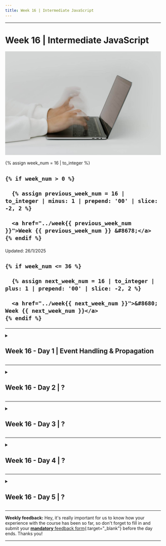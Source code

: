 ```yaml
---
title: Week 16 | Intermediate JavaScript
---
```


<hr class="mb-0">

<h1 id="{{ Week 16-Intermediate JavaScript | slugify }}">
  <span class="week-prefix">Week 16 |</span> Intermediate JavaScript
</h1>

<img src="assets/pexels-cottonbro-5474294.jpg" />

<div class="week-controls">

  {% assign week_num = 16 | to_integer %}

  <h2 class="week-controls__previous_week">

    {% if week_num > 0 %}

      {% assign previous_week_num = 16 | to_integer | minus: 1 | prepend: '00' | slice: -2, 2 %}

      <a href="../week{{ previous_week_num }}">Week {{ previous_week_num }} &#8678;</a>
    {% endif %}

  </h2>

  <span>Updated: 26/1/2025</span>

  <h2 class="week-controls__next_week">

    {% if week_num <= 36 %}

      {% assign next_week_num = 16 | to_integer | plus: 1 | prepend: '00' | slice: -2, 2 %}

      <a href="../week{{ next_week_num }}">&#8680; Week {{ next_week_num }}</a>
    {% endif %}

  </h2>

</div>

---

<!-- Week 16 - Day 1 | Event Handling & Propagation -->
<details markdown="1">
  <summary>
    <h2>
      <span class="summary-day">Week 16 - Day 1</span> | Event Handling & Propagation</h2>
  </summary>

### Schedule

  - **Watch the lectures**
  - **Study the suggested material**
  - **Practice on the topics and share your questions**

### Study Plan

  Your instructor will share the video lectures with you. Here are the topics covered:

  - **Part 1:** Event Handling and managing multiple listeners
  - **Part 2:** Understanding `stopPropagation()`, `preventDefault()` and the difference between `event.target` and `event.currentTarget`

  You can find the lecture code [here](https://github.com/in-tech-gration/WDX-180/blob/main/curriculum/week16/assets/code/day01/index.html){:target="_blank"}

  **Lecture Notes:**

  - The **2nd argument** to addEventListener( type, **FUNCTION** ) is often referred to as a **callback function** and/or an **event handler**.  
    - 1) Keep a note of these terms. 
    - 2) Explain or describe what these terms mean in your own words. 
    - 3) You should be able to answer the question “What is a callback function?” and/or “What is an event handler?” in a technical interview.  
  - Real-life use case of `useCapture`?  
    - [GitHub search](https://github.com/HumanSignal/label-studio/blob/fb8eddd5a9f6d92b68a74f44bda61207b574291d/web/libs/editor/src/tools/MagicWand.js#L262){:target="_blank"} (real-life example search with great comments)

  **Suggested material for study & practice:**

  - [mouseenter/leave + mouseover/out](https://javascript.info/mousemove-mouseover-mouseout-mouseenter-mouseleave){:target="_blank"}   
  - Discover events: `touchstartstart`, `touchend`, `touchmove` and other.  
  - Learn how to use the VSCode *Rename Symbol* feature.  
  - Understand the difference between [stopPropagation](https://developer.mozilla.org/en-US/docs/Web/API/Event/stopPropagation){:target="_blank"} and [stopImmediatePropagation](https://developer.mozilla.org/en-US/docs/Web/API/Event/stopImmediatePropagation){:target="_blank"}

  **References & Resources:**

  - **Best Practices**: **prefer const** with object values  
  - **Best Practices**: XRAY Rule. Don’t pass expressions as arguments to functions, e.g. `someFunction( 5 * 45 / 4 );` Store the argument value in a variable, display (xray) the variable and pass the variable to the function: `const val = 5 * 45 / 4; console.log(val); someFunction(val);`  
  - [Events Reference (MDN)](https://developer.mozilla.org/en-US/docs/Web/Events){:target="_blank"}  
  - `event.preventDefault()`: in the case of an `<a\>` tag, it prevents the redirection.  
    - The default behaviour that will be prevented differs from element to element and from event to event.  
  - If you have the same event listener on the same element (yes, you can do that), the order is based on the actual source code declaration of the listeners.   
  - [addEventListener](https://developer.mozilla.org/en-US/docs/Web/API/EventTarget/addEventListener#return_value){:target="_blank"} **always** returns undefined

<!-- Summary -->

<!-- Exercises -->

### Extra Resources

  ---



  _Photo by [cottonbro studio](https://www.pexels.com/photo/hands-typing-on-a-laptop-keyboard-5474294/)_

<!-- Sources and Attributions -->
  
</details>

<hr class="mt-1">

<!-- Week 16 - Day 2 | ? -->
<details markdown="1">
  <summary>
    <h2>
      <span class="summary-day">Week 16 - Day 2</span> | ?</h2>
  </summary>

### Schedule

  - **Watch the lectures**
  - **Study the suggested material**
  - **Practice on the topics and share your questions**

### Study Plan

  Your instructor will share the video lectures with you. Here are the topics covered:

  - **Part 1:** 
  - **Part 2:**

  You can find the lecture code [here](){:target="_blank"}

  **Suggested material for study:**

  **References & Resources:**

<!-- Summary -->

<!-- Exercises -->

<!-- Extra Resources -->

<!-- Sources and Attributions -->
  
</details>

<hr class="mt-1">

<!-- Week 16 - Day 3 | ? -->
<details markdown="1">
  <summary>
    <h2>
      <span class="summary-day">Week 16 - Day 3</span> | ?</h2>
  </summary>

### Schedule

  - **Watch the lectures**
  - **Study the suggested material**
  - **Practice on the topics and share your questions**

### Study Plan

  Your instructor will share the video lectures with you. Here are the topics covered:

  - **Part 1:** 
  - **Part 2:**

  **Takeaways:** 

    - Treat all function parameters as read-only values.
    - Understand the difference between `copied values` and `references`.



  You can find the lecture code [here](){:target="_blank"}

  **Suggested material for study & practice:**

  - Check the [Event Listeners on the DevTools](https://umaar.com/dev-tips/24-view-event-listeners/)  
  - Check the [getEventListeners()](https://developer.chrome.com/docs/devtools/console/utilities#getEventListeners-function)  
  - Why does the **performance.eventCounts.get("click")** show 0 at the first click?

  **References & Resources:**

  - [**Primitives**](https://developer.mozilla.org/en-US/docs/Glossary/Primitive)  
  - [**auto-boxing behavior**](https://developer.mozilla.org/en-US/docs/Glossary/Primitive)**:** *“Primitives have no methods but still behave as if they do. When properties are accessed on primitives, JavaScript auto-boxes the value into a wrapper object and accesses the property on that object instead.”*  
  - [**console.dir**](https://developer.mozilla.org/en-US/docs/Web/API/console/dir_static)  
  - [**delete**](https://developer.mozilla.org/en-US/docs/Web/JavaScript/Reference/Operators/delete)  
  - [**Object.freeze()**](https://developer.mozilla.org/en-US/docs/Web/JavaScript/Reference/Global_Objects/Object/freeze)

<!-- Summary -->

<!-- Exercises -->

<!-- Extra Resources -->

<!-- Sources and Attributions -->
  
</details>

<hr class="mt-1">

<!-- Week 16 - Day 4 | ? -->
<details markdown="1">
  <summary>
    <h2>
      <span class="summary-day">Week 16 - Day 4</span> | ?</h2>
  </summary>

### Schedule

  - **Watch the lectures**
  - **Study the suggested material**
  - **Practice on the topics and share your questions**

### Study Plan

  Your instructor will share the video lectures with you. Here are the topics covered:

  - **Part 1:** 
  - **Part 2:**

  You can find the lecture code [here](){:target="_blank"}

  **Suggested material for study:**

  **References & Resources:**

<!-- Summary -->

<!-- Exercises -->

<!-- Extra Resources -->

<!-- Sources and Attributions -->
  
</details>

<hr class="mt-1">

<!-- Week 16 - Day 5 | ? -->
<details markdown="1">
  <summary>
    <h2>
      <span class="summary-day">Week 16 - Day 5</span> | ?</h2>
  </summary>

### Schedule

  - **Watch the lectures**
  - **Study the suggested material**
  - **Practice on the topics and share your questions**

### Study Plan

  Your instructor will share the video lectures with you. Here are the topics covered:

  - **Part 1:** Solving a Murdle Mystery / Solving Click Event Mysteries 
  - **Part 2:** Object Creators and their Toolset (and `this`)

  You can find the lecture code [here](){:target="_blank"}

  - Object Creators and Object Toolkits  
    - [Codepen](https://codepen.io/kostasx/pen/eYXMqXW?editors=0012)

  **Suggested material for study and practice:**

  - **Practice on the [Object Creator function](https://codepen.io/kostasx/pen/eYXMqXW?editors=0012) (and its Toolset)**  
  - **Solve the [Murdle Board challenge](https://replit.com/@kostasx1/02022024#script.js)**

  **References & Resources:**

  - [**pointer-events**](https://developer.mozilla.org/en-US/docs/Web/CSS/pointer-events) **(CSS): disable click-type events**  
  - [**HTMLElement.classList**](https://developer.mozilla.org/en-US/docs/Web/API/Element/classList)**:** contains()  
  - **document.querySelector()**: returns a single element (the first one it finds)  
  - [**document.querySelectorAll()**](https://developer.mozilla.org/en-US/docs/Web/API/Document/querySelectorAll): returns a list of elements  
  - **Problem Solving Rule(s):**  
    - Break down the problem into many simple ones  
    - Work on a simplified version of the problem

<!-- Summary -->

<!-- Exercises -->

<!-- Extra Resources -->

<!-- Sources and Attributions -->
  
</details>


<hr class="mt-1">

**Weekly feedback:** Hey, it's really important for us to know how your experience with the course has been so far, so don't forget to fill in and submit your [**mandatory** feedback form](https://forms.gle/S6Zg3bbS2uuwsSZF9){:target="_blank"} before the day ends. Thanks you!



---

<!-- COMMENTS: -->
<script src="https://utteranc.es/client.js"
  repo="in-tech-gration/WDX-180"
  issue-term="pathname"
  theme="github-dark"
  crossorigin="anonymous"
  async>
</script>